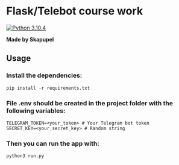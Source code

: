 # Flask/Telebot course work

[![Python 3.10.4](https://img.shields.io/badge/python-3.10.4-blue.svg)](https://www.python.org/downloads/release/python-3104/)

**Made by Skapupel**


## Usage


### Install the dependencies:

```
pip install -r requirements.txt
```

### File .env should be created in the project folder with the following variables:

```
TELEGRAM_TOKEN=<your_token> # Your Telegram bot token
SECRET_KEY=<your_secret_key> # Random string
```

### Then you can run the app with:

```
python3 run.py
```